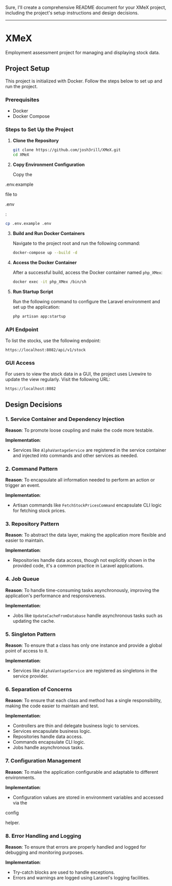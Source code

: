Sure, I'll create a comprehensive README document for your XMeX project, including the project's setup instructions and design decisions.

---

# XMeX

Employment assessment project for managing and displaying stock data.

## Project Setup

This project is initialized with Docker. Follow the steps below to set up and run the project.

### Prerequisites

- Docker
- Docker Compose

### Steps to Set Up the Project

1. **Clone the Repository**

   ```sh
   git clone https://github.com/josh3rill/XMeX.git
   cd XMeX
   ```

2. **Copy Environment Configuration**

   Copy the 

.env.example

 file to 

.env

:

   ```sh
   cp .env.example .env
   ```

3. **Build and Run Docker Containers**

   Navigate to the project root and run the following command:

   ```sh
   docker-compose up --build -d
   ```

4. **Access the Docker Container**

   After a successful build, access the Docker container named `php_XMex`:

   ```sh
   docker exec -it php_XMex /bin/sh
   ```

5. **Run Startup Script**

   Run the following command to configure the Laravel environment and set up the application:

   ```sh
   php artisan app:startup
   ```

### API Endpoint

To list the stocks, use the following endpoint:

```
https://localhost:8082/api/v1/stock
```

### GUI Access

For users to view the stock data in a GUI, the project uses Livewire to update the view regularly. Visit the following URL:

```
https://localhost:8082
```

## Design Decisions

### 1. Service Container and Dependency Injection

**Reason**: To promote loose coupling and make the code more testable.

**Implementation**: 
- Services like `AlphaVantageService` are registered in the service container and injected into commands and other services as needed.

### 2. Command Pattern

**Reason**: To encapsulate all information needed to perform an action or trigger an event.

**Implementation**: 
- Artisan commands like `FetchStockPricesCommand` encapsulate CLI logic for fetching stock prices.

### 3. Repository Pattern

**Reason**: To abstract the data layer, making the application more flexible and easier to maintain.

**Implementation**: 
- Repositories handle data access, though not explicitly shown in the provided code, it's a common practice in Laravel applications.

### 4. Job Queue

**Reason**: To handle time-consuming tasks asynchronously, improving the application's performance and responsiveness.

**Implementation**: 
- Jobs like `UpdateCacheFromDatabase` handle asynchronous tasks such as updating the cache.

### 5. Singleton Pattern

**Reason**: To ensure that a class has only one instance and provide a global point of access to it.

**Implementation**: 
- Services like `AlphaVantageService` are registered as singletons in the service provider.

### 6. Separation of Concerns

**Reason**: To ensure that each class and method has a single responsibility, making the code easier to maintain and test.

**Implementation**: 
- Controllers are thin and delegate business logic to services.
- Services encapsulate business logic.
- Repositories handle data access.
- Commands encapsulate CLI logic.
- Jobs handle asynchronous tasks.

### 7. Configuration Management

**Reason**: To make the application configurable and adaptable to different environments.

**Implementation**: 
- Configuration values are stored in environment variables and accessed via the 

config

 helper.

### 8. Error Handling and Logging

**Reason**: To ensure that errors are properly handled and logged for debugging and monitoring purposes.

**Implementation**: 
- Try-catch blocks are used to handle exceptions.
- Errors and warnings are logged using Laravel's logging facilities.
